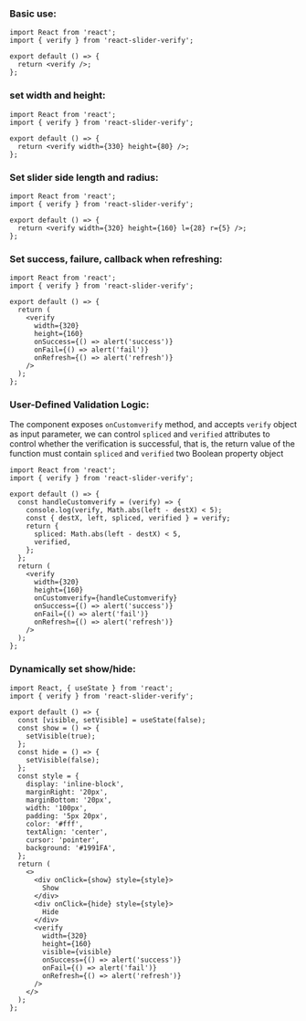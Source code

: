 ### Basic use:

```tsx
import React from 'react';
import { verify } from 'react-slider-verify';

export default () => {
  return <verify />;
};
```

### set width and height:

```tsx
import React from 'react';
import { verify } from 'react-slider-verify';

export default () => {
  return <verify width={330} height={80} />;
};
```

### Set slider side length and radius:

```tsx
import React from 'react';
import { verify } from 'react-slider-verify';

export default () => {
  return <verify width={320} height={160} l={28} r={5} />;
};
```

### Set success, failure, callback when refreshing:

```tsx
import React from 'react';
import { verify } from 'react-slider-verify';

export default () => {
  return (
    <verify
      width={320}
      height={160}
      onSuccess={() => alert('success')}
      onFail={() => alert('fail')}
      onRefresh={() => alert('refresh')}
    />
  );
};
```

### User-Defined Validation Logic:

The component exposes `onCustomverify` method, and accepts `verify` object as input parameter, we can control `spliced` and `verified` attributes to control whether the verification is successful, that is, the return value of the function must contain `spliced` and `verified` two Boolean property object

```tsx
import React from 'react';
import { verify } from 'react-slider-verify';

export default () => {
  const handleCustomverify = (verify) => {
    console.log(verify, Math.abs(left - destX) < 5);
    const { destX, left, spliced, verified } = verify;
    return {
      spliced: Math.abs(left - destX) < 5,
      verified,
    };
  };
  return (
    <verify
      width={320}
      height={160}
      onCustomverify={handleCustomverify}
      onSuccess={() => alert('success')}
      onFail={() => alert('fail')}
      onRefresh={() => alert('refresh')}
    />
  );
};
```

### Dynamically set show/hide:

```tsx
import React, { useState } from 'react';
import { verify } from 'react-slider-verify';

export default () => {
  const [visible, setVisible] = useState(false);
  const show = () => {
    setVisible(true);
  };
  const hide = () => {
    setVisible(false);
  };
  const style = {
    display: 'inline-block',
    marginRight: '20px',
    marginBottom: '20px',
    width: '100px',
    padding: '5px 20px',
    color: '#fff',
    textAlign: 'center',
    cursor: 'pointer',
    background: '#1991FA',
  };
  return (
    <>
      <div onClick={show} style={style}>
        Show
      </div>
      <div onClick={hide} style={style}>
        Hide
      </div>
      <verify
        width={320}
        height={160}
        visible={visible}
        onSuccess={() => alert('success')}
        onFail={() => alert('fail')}
        onRefresh={() => alert('refresh')}
      />
    </>
  );
};
```

<API></API>
